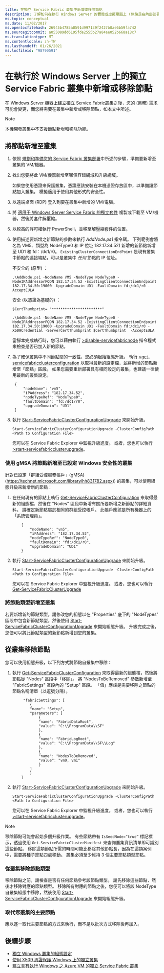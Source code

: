 ```yaml
---
title: 在獨立 Service Fabric 叢集中新增或移除節點
description: 了解如何在執行 Windows Server 的實體或虛擬電腦上 (無論是在內部部署或任何雲端) 對 Azure Service Fabric 叢集新增或移除節點。
ms.topic: conceptual
ms.date: 11/02/2017
ms.openlocfilehash: 26945b4785a0591d997139f2427b0ae6b59fa742
ms.sourcegitcommit: a055089dd6195fde2555b27a84ae052b668a18c7
ms.translationtype: MT
ms.contentlocale: zh-TW
ms.lasthandoff: 01/26/2021
ms.locfileid: "98790591"
---
```

# <a name="add-or-remove-nodes-to-a-standalone-service-fabric-cluster-running-on-windows-server"></a>在執行於 Windows Server 上的獨立 Service Fabric 叢集中新增或移除節點
在 [Windows Server 機器上建立獨立 Service Fabric](service-fabric-cluster-creation-for-windows-server.md)叢集之後，您的 (業務) 需求可能會變更，而您將需要在叢集中新增或移除節點，如本文中所述。

> [!NOTE]
> 本機開發叢集中不支援節點新增和移除功能。

## <a name="add-nodes-to-your-cluster"></a>將節點新增至叢集

1. 依照 [規劃和準備您的 Service Fabric 叢集部署](service-fabric-cluster-standalone-deployment-preparation.md)中所述的步驟，準備要新增至叢集的 VM/機器。

2. 找出您要將此 VM/機器新增至哪個容錯網域和升級網域。

   如果您使用憑證來保護叢集，憑證應該安裝在本機憑證存放區中，以準備讓節點加入叢集。 模擬適用于使用其他形式的安全性。

3. 以遠端桌面 (RDP) 登入到要在叢集中新增的 VM/電腦。

4. 將 [適用于 Windows Server Service Fabric 的獨立套件](https://go.microsoft.com/fwlink/?LinkId=730690) 複製或下載至 VM/機器，然後將套件解壓縮。

5. 以較高的許可權執行 PowerShell，並移至解壓縮套件的位置。

6. 使用描述要新增之新節點的參數來執行 *AddNode.ps1* 指令碼。 下列範例會將名為 VM5、類型為 NodeType0 和 IP 位址 182.17.34.52) 新增的新節點新增至 UD1 和 fd：/dc1/r0。 `ExistingClusterConnectionEndPoint` 是現有叢集中節點的連接端點，可以是叢集中 *任何* 節點的 IP 位址。 

   不安全的 (原型) ：

   ```
   .\AddNode.ps1 -NodeName VM5 -NodeType NodeType0 -NodeIPAddressorFQDN 182.17.34.52 -ExistingClientConnectionEndpoint 182.17.34.50:19000 -UpgradeDomain UD1 -FaultDomain fd:/dc1/r0 -AcceptEULA
   ```

   安全 (以憑證為基礎的) ：

   ```  
   $CertThumbprint= "***********************"
    
   .\AddNode.ps1 -NodeName VM5 -NodeType NodeType0 -NodeIPAddressorFQDN 182.17.34.52 -ExistingClientConnectionEndpoint 182.17.34.50:19000 -UpgradeDomain UD1 -FaultDomain fd:/dc1/r0 -X509Credential -ServerCertThumbprint $CertThumbprint  -AcceptEULA

   ```

   當腳本完成執行時，您可以藉由執行 [>disable-servicefabricnode](/powershell/module/servicefabric/get-servicefabricnode) 指令程式來檢查是否已加入新的節點。

7. 為了確保叢集中不同節點間的一致性，您必須起始組態升級。 執行 [>get-servicefabricclusterconfiguration](/powershell/module/servicefabric/get-servicefabricclusterconfiguration) 以取得最新的設定檔，並將新增的節點新增至「節點」區段。 如果您需要重新部署具有相同設定的叢集，也建議一律使用最新的叢集設定。

   ```
    {
        "nodeName": "vm5",
        "iPAddress": "182.17.34.52",
        "nodeTypeRef": "NodeType0",
        "faultDomain": "fd:/dc1/r0",
        "upgradeDomain": "UD1"
    }
   ```

8. 執行 [Start-ServiceFabricClusterConfigurationUpgrade](/powershell/module/servicefabric/start-servicefabricclusterconfigurationupgrade) 來開始升級。

   ```
   Start-ServiceFabricClusterConfigurationUpgrade -ClusterConfigPath <Path to Configuration File>
   ```

   您可以在 Service Fabric Explorer 中監視升級進度。 或者，您也可以執行 [>start-servicefabricclusterupgrade](/powershell/module/servicefabric/get-servicefabricclusterupgrade)。

### <a name="add-nodes-to-clusters-configured-with-windows-security-using-gmsa"></a>使用 gMSA 將節點新增至已設定 Windows 安全性的叢集
針對已設定「群組受控服務帳戶」(gMSA) (https://technet.microsoft.com/library/hh831782.aspx)) 的叢集，可以使用組態升級來新增新的節點：
1. 在任何現有的節點上執行 [Get-ServiceFabricClusterConfiguration](/powershell/module/servicefabric/get-servicefabricclusterconfiguration) 來取得最新的組態檔，然後在 "Nodes" 區段中新增有關所要新增之新節點的詳細資料。 請確定新節點屬於相同的群組受控帳戶。 此帳戶應該是所有機器上的「系統管理員」。

    ```
        {
            "nodeName": "vm5",
            "iPAddress": "182.17.34.52",
            "nodeTypeRef": "NodeType0",
            "faultDomain": "fd:/dc1/r0",
            "upgradeDomain": "UD1"
        }
    ```
2. 執行 [Start-ServiceFabricClusterConfigurationUpgrade](/powershell/module/servicefabric/start-servicefabricclusterconfigurationupgrade) 來開始升級。

    ```
    Start-ServiceFabricClusterConfigurationUpgrade -ClusterConfigPath <Path to Configuration File>
    ```
    您可以在 Service Fabric Explorer 中監視升級進度。 或者，您也可以執行 [Get-ServiceFabricClusterUpgrade](/powershell/module/servicefabric/get-servicefabricclusterupgrade)

### <a name="add-node-types-to-your-cluster"></a>將節點類型新增至叢集
若要新增新的節點類型，請修改您的組態以在 "Properties" 底下的 "NodeTypes" 區段中包含新節點類型，然後使用 [Start-ServiceFabricClusterConfigurationUpgrade](/powershell/module/servicefabric/start-servicefabricclusterconfigurationupgrade) 來開始組態升級。 升級完成之後，您便可以將此節點類型的新節點新增到您的叢集。

## <a name="remove-nodes-from-your-cluster"></a>從叢集移除節點
您可以使用組態升級，以下列方式將節點自叢集中移除：

1. 執行 [Get-ServiceFabricClusterConfiguration](/powershell/module/servicefabric/get-servicefabricclusterconfiguration) 來取得最新的組態檔，然後將節點從 "Nodes" 區段中「移除」。
將 "NodesToBeRemoved" 參數新增至 "FabricSettings" 區段內的 "Setup" 區段。 「值」應該是需要移除之節點的節點名稱清單（以逗號分隔）。

    ```
         "fabricSettings": [
            {
            "name": "Setup",
            "parameters": [
                {
                "name": "FabricDataRoot",
                "value": "C:\\ProgramData\\SF"
                },
                {
                "name": "FabricLogRoot",
                "value": "C:\\ProgramData\\SF\\Log"
                },
                {
                "name": "NodesToBeRemoved",
                "value": "vm0, vm1"
                }
            ]
            }
        ]
    ```
2. 執行 [Start-ServiceFabricClusterConfigurationUpgrade](/powershell/module/servicefabric/start-servicefabricclusterconfigurationupgrade) 來開始升級。

    ```
    Start-ServiceFabricClusterConfigurationUpgrade -ClusterConfigPath <Path to Configuration File>

    ```
    您可以在 Service Fabric Explorer 中監視升級進度。 或者，您也可以執行 [>start-servicefabricclusterupgrade](/powershell/module/servicefabric/get-servicefabricclusterupgrade)。

> [!NOTE]
> 移除節點可能會起始多個升級作業。 有些節點帶有 `IsSeedNode=”true”` 標記標示，透過使用 `Get-ServiceFabricClusterManifest` 來查詢叢集資訊清單即可識別這些節點。 移除這類節點所需的時間可能比移除其他節點長，因為在這類案例中，需要將種子節點四處移動。 叢集必須至少維持 3 個主要節點類型節點。
> 
> 

### <a name="remove-node-types-from-your-cluster"></a>從叢集移除節點類型
移除節點之前，請檢查是否有任何節點參考該節點類型。 請先移除這些節點，然後才移除對應的節點類型。 移除所有對應的節點之後，您便可以將該 NodeType 自叢集組態中移除，然後使用 [Start-ServiceFabricClusterConfigurationUpgrade](/powershell/module/servicefabric/start-servicefabricclusterconfigurationupgrade) 來開始組態升級。


### <a name="replace-primary-nodes-of-your-cluster"></a>取代您叢集的主要節點
應以逐一取代主要節點的方式來執行，而不是以批次方式移除後再加入。


## <a name="next-steps"></a>後續步驟
* [獨立 Windows 叢集的組態設定](service-fabric-cluster-manifest.md)
* [使用 X509 憑證保護 Windows 上的獨立叢集](service-fabric-windows-cluster-x509-security.md)
* [建立具有執行 Windows 之 Azure VM 的獨立 Service Fabric 叢集](./service-fabric-cluster-creation-via-arm.md)
